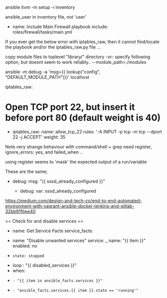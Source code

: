 ansible itvm -m setup -i inventory

ansible_user in inventory file, not 'user'

- name: Include Main Firewall playbook
  include: roles/firewall/tasks/main.yml

If you ever get the below error with iptables_raw,
then it cannot find/locate the playbook and/or the
iptables_raw.py file ...



copy module files to toplevel "library/" directory
-or-
specify following option, but doesnt seem to work reliably..
--module_path=./modules

ansible -m debug -a 'msg={{ lookup("config", "DEFAULT_MODULE_PATH")}}' localhost

iptables_raw: 
# Open TCP port 22, but insert it before port 80 (default weight is 40)
- iptables_raw:
    name: allow_tcp_22
    rules: '-A INPUT -p tcp -m tcp --dport 22 -j ACCEPT'
    weight: 35

Note very strange behaviour with command/shell + grep
	need register, ignore_errors: yes, and failed_when ..

using register seems to 'mask' the expected output of a run/variable

These are the same;
- debug:
      msg: "{{ sssd_already_configured }}"

  - debug:
      var: sssd_already_configured

https://medium.com/design-and-tech-co/end-to-end-automated-environment-with-vagrant-ansible-docker-jenkins-and-gitlab-32bb91fbee40

== Check for and disable services ==

- name: Get Service Facts
  service_facts:

 - name: "Disable unwanted services"
    service:
 _    name: "{{ item }}"
      enabled: no
+     state: stopped
+   loop : "{{ disabled_services }}"
+   when:
+     - "{{ item in ansible_facts.services }}"
+     - "ansible_facts.services.{{ item }}.state == 'running'"

